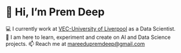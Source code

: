 # 👋 Hi, I’m Prem Deep
💻 I currently work at [VEC-University of Liverpool](https://www.virtualengineeringcentre.com/) as a Data Scientist.\
🌱 I am here to learn, experiment and create on AI and Data Science projects.
📫 Reach me at mareedupremdeep@gmail.com

<!---
Prem-Deep9/Prem-Deep9 is a ✨ special ✨ repository because its `README.md` (this file) appears on your GitHub profile.
You can click the Preview link to take a look at your changes.
--->
